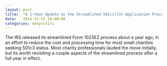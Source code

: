 ```yaml
---
layout: post
title:  "A 1-Year Update on the Streamlined 501(c)(3) Application Process"
date:   2014-12-31 18:00:00
categories: nonprofits
---
```




The IRS released its streamlined Form 1023EZ process about a year ago, in an effort to reduce the cost and processing time for most small charities seeking 
501c3 status. Most charity professionals lauded the move initially, but its worth revisiting a couple aspects of the streamlined process after a full year 
in effect.